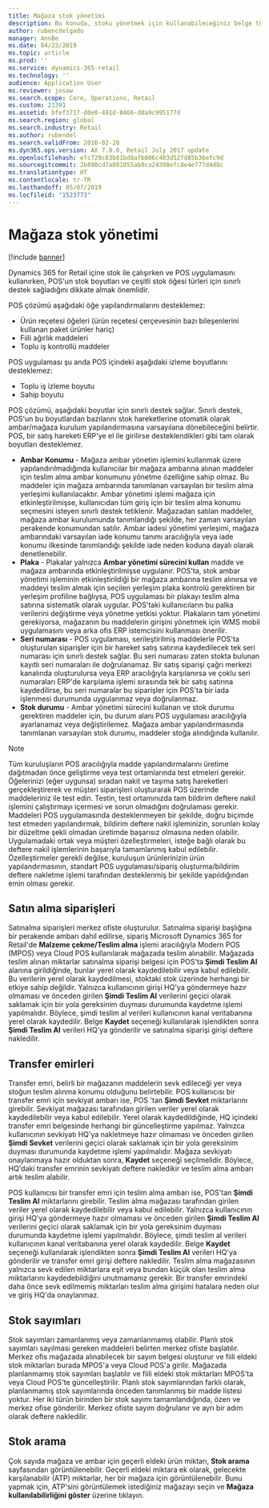 ```yaml
---
title: Mağaza stok yönetimi
description: Bu konuda, stoku yönetmek için kullanabileceğiniz belge türleri açıklanmaktadır.
author: rubencdelgado
manager: AnnBe
ms.date: 04/23/2019
ms.topic: article
ms.prod: ''
ms.service: dynamics-365-retail
ms.technology: ''
audience: Application User
ms.reviewer: josaw
ms.search.scope: Core, Operations, Retail
ms.custom: 21391
ms.assetid: bfef3717-d0e0-491d-8466-d8a9c995177d
ms.search.region: global
ms.search.industry: Retail
ms.author: rubendel
ms.search.validFrom: 2016-02-28
ms.dyn365.ops.version: AX 7.0.0, Retail July 2017 update
ms.openlocfilehash: efc729c83b81bd8afb806c403d52fd85b36efc9d
ms.sourcegitcommit: 2b890cd7a801055ab0ca24398efc8e4e777d4d8c
ms.translationtype: HT
ms.contentlocale: tr-TR
ms.lasthandoff: 05/07/2019
ms.locfileid: "1523773"
---
```

# <a name="store-inventory-management"></a>Mağaza stok yönetimi

[!include [banner](includes/banner.md)]

Dynamics 365 for Retail içine stok ile çalışırken ve POS uygulamasını kullanırken, POS'un stok boyutları ve çeşitli stok öğesi türleri için sınırlı destek sağladığını dikkate almak önemlidir.  

POS çözümü aşağıdaki öğe yapılandırmalarını desteklemez:
- Ürün reçetesi öğeleri (ürün reçetesi çerçevesinin bazı bileşenlerini kullanan paket ürünler hariç)
- Fiili ağırlık maddeleri
- Toplu iş kontrollü maddeler

POS uygulaması şu anda POS içindeki aşağıdaki izleme boyutlarını desteklemez:
- Toplu iş izleme boyutu
- Sahip boyutu

POS çözümü, aşağıdaki boyutlar için sınırlı destek sağlar. Sınırlı destek, POS'un bu boyutlardan bazılarını stok hareketlerine otomatik olarak ambar/mağaza kurulum yapılandırmasına varsayılana dönebileceğini belirtir. POS, bir satış hareketi ERP'ye el ile girilirse desteklendikleri gibi tam olarak boyutları desteklemez. 

- **Ambar Konumu** - Mağaza ambar yönetim işlemini kullanmak üzere yapılandırılmadığında kullanıcılar bir mağaza ambarına alınan maddeler için teslim alma ambar konumunu yönetme özelliğine sahip olmaz.  Bu maddeler için mağaza ambarında tanımlanan varsayılan bir teslim alma yerleşimi kullanılacaktır.  Ambar yönetimi işlemi mağaza için etkinleştirilmişse, kullanıcıdan tüm giriş için bir teslim alma konumu seçmesini isteyen sınırlı destek tetiklenir.  Mağazadan satılan maddeler, mağaza ambar kurulumunda tanımlandığı şekilde, her zaman varsayılan perakende konumundan satılır.   Ambar iadesi yönetimi yerleşimi, mağaza ambarındaki varsayılan iade konumu tanımı aracılığıyla veya iade konumu ilkesinde tanımlandığı şekilde iade neden koduna dayalı olarak denetlenebilir.
- **Plaka** - Plakalar yalnızca **Ambar yönetimi sürecini kullan** madde ve mağaza ambarında etkinleştirilmişse uygulanır.  POS'ta, stok ambar yönetimi işleminin etkinleştirildiği bir mağaza ambarına teslim alınırsa ve maddeyi teslim almak için seçilen yerleşim plaka kontrolü gerektiren bir yerleşim profiline bağlıysa, POS uygulaması bir plakayı teslim alma satırına sistematik olarak uygular.  POS'taki kullanıcıların bu palka verilerini değiştirme veya yönetme yetkisi yoktur.   Plakaların tam yönetimi gerekiyorsa, mağazanın bu maddelerin girişini yönetmek için WMS mobil uygulamasını veya arka ofis ERP istemcisini kullanması önerilir.
- **Seri numarası** - POS uygulaması, serileştirilmiş maddelerle POS'ta oluşturulan siparişler için bir hareket satış satırına kaydedilecek tek seri numarası için sınırlı destek sağlar.  Bu seri numarası zaten stokta bulunan kayıtlı seri numaraları ile doğrulanamaz.  Bir satış siparişi çağrı merkezi kanalında oluşturulursa veya ERP aracılığıyla karşılanırsa ve çoklu seri numaraları ERP'de karşılama işlemi sırasında tek bir satış satırına kaydedilirse, bu seri numaralar bu siparişler için POS'ta bir iada işlenmesi durumunda uygulanmaz veya doğrulanmaz.
- **Stok durumu** - Ambar yönetimi sürecini kullanan ve stok durumu gerektiren maddeler için, bu durum alanı POS uygulaması aracılığıyla ayarlanamaz veya değiştirilemez.  Mağaza ambar yapılandırmasında tanımlanan varsayılan stok durumu, maddeler stoğa alındığında kullanılır.  

> [!NOTE]
> Tüm kuruluşların POS aracılığıyla madde yapılandırmalarını üretime dağıtmadan önce geliştirme veya test ortamlarında test etmeleri gerekir. Öğelerinizi (eğer uygunsa) sıradan nakit ve taşıma satış hareketleri gerçekleştirerek ve müşteri siparişleri oluşturarak POS üzerinde maddeleriniz ile test edin. Testin, test ortamınızda tam bildirim deftere nakil işlemini çalıştırmayı içermesi ve sorun olmadığını doğrulaması gerekir.
> Maddeleri POS uygulamasında desteklenmeyen bir şekilde, doğru biçimde test etmeden yapılandırmak, bildirim deftere nakil işleminizin, sorunları kolay bir düzeltme şekli olmadan üretimde başarısız olmasına neden olabilir. Uygulamadaki ortak veya müşteri özelleştirmeleri, isteğe bağlı olarak bu deftere nakil işlemlerinin başarıyla tamamlanmış kabul edilebilir. Özelleştirmeler gerekli değilse, kuruluşun ürünlerinizin ürün yapılandırmasının, standart POS uygulaması/sipariş oluşturma/bildirim deftere nakletme işlemi tarafından desteklenmiş bir şekilde yapıldığından emin olması gerekir.

## <a name="purchase-orders"></a>Satın alma siparişleri

Satınalma siparişleri merkez ofiste oluşturulur. Satınalma siparişi başlığına bir perakende ambarı dahil edilirse, sipariş Microsoft Dynamics 365 for Retail'de **Malzeme çekme/Teslim alma** işlemi aracılığıyla Modern POS (MPOS) veya Cloud POS kullanılarak mağazada teslim alınabilir. Mağazada teslim alınan miktarlar satınalma siparişi belgesi için POS'ta **Şimdi Teslim Al** alanına girildiğinde, bunlar yerel olarak kaydedilebilir veya kabul edilebilir. Bu verilerin yerel olarak kaydedilmesi, stoktaki stok üzerinde herhangi bir etkiye sahip değildir. Yalnızca kullanıcının girişi HQ'ya göndermeye hazır olmaması ve önceden girilen **Şimdi Teslim Al** verilerini geçici olarak saklamak için bir yola gereksinim duyması durumunda kaydetme işlemi yapılmalıdır.  Böylece, şimdi teslim al verileri kullanıcının kanal veritabanına yerel olarak kaydedilir. Belge **Kaydet** seçeneği kullanılarak işlendikten sonra **Şimdi Teslim Al** verileri HQ'ya gönderilir ve satınalma siparişi girişi deftere nakledilir. 

## <a name="transfer-orders"></a>Transfer emirleri

Transfer emri, belirli bir mağazanın maddelerin sevk edileceği yer veya stoğun teslim alınma konumu olduğunu belirtebilir. POS kullanıcısı bir transfer emri için sevkiyat ambarı ise, POS 'tan **Şimdi Sevket** miktarlarını girebilir.  Sevkiyat mağazası tarafından girilen veriler yerel olarak kaydedilebilir veya kabul edilebilir.  Yerel olarak kaydedildiğinde, HQ içindeki transfer emri belgesinde herhangi bir güncelleştirme yapılmaz. Yalnızca kullanıcının sevkiyatı HQ'ya nakletmeye hazır olmaması ve önceden girilen **Şimdi Sevket** verilerini geçici olarak saklamak için bir yola gereksinim duyması durumunda kaydetme işlemi yapılmalıdır. Mağaza sevkiyatı onaylanmaya hazır olduktan sonra, **Kaydet** seçeneği seçilmelidir. Böylece, HQ'daki transfer emrinin sevkiyatı deftere nakledikir ve teslim alma ambarı artık teslim alabilir. 

POS kullanıcısı bir transfer emri için teslim alma ambarı ise, POS'tan **Şimdi Teslim Al** miktarlarını girebilir.  Teslim alma mağazası tarafından girilen veriler yerel olarak kaydedilebilir veya kabul edilebilir. Yalnızca kullanıcının girişi HQ'ya göndermeye hazır olmaması ve önceden girilen **Şimdi Teslim Al** verilerini geçici olarak saklamak için bir yola gereksinim duyması durumunda kaydetme işlemi yapılmalıdır. Böylece, şimdi teslim al verileri kullanıcının kanal veritabanına yerel olarak kaydedilir. Belge **Kaydet** seçeneği kullanılarak işlendikten sonra **Şimdi Teslim Al** verileri HQ'ya gönderilir ve transfer emri girişi deftere nakledilir. Teslim alma mağazasının yalnızca sevk edilen miktarlara eşit veya bundan küçük olan teslim alma miktarlarını kaydedebildiğini unutmamanız gerekir. Bir transfer emrindeki daha önce sevk edilmemiş miktarları teslim alma girişimi hatalara neden olur ve giriş HQ'da onaylanmaz.

## <a name="stock-counts"></a>Stok sayımları

Stok sayımları zamanlanmış veya zamanlanmamış olabilir. Planlı stok sayımları sayılması gereken maddeleri belirten merkez ofiste başlatılır. Merkez ofis mağazada alınabilecek bir sayım belgesi oluşturur ve fiili eldeki stok miktarları burada MPOS'a veya Cloud POS'a girilir. Mağazada planlanmamış stok sayımları başlatılır ve fiili eldeki stok miktarları MPOS'ta veya Cloud POS'te güncelleştirilir. Planlı stok sayımlarından farklı olarak, planlanmamış stok sayımlarında önceden tanımlanmış bir madde listesi yoktur. Her iki türün birinden bir stok sayımı tamamlandığında, özen ve merkez ofise gönderilir. Merkez ofiste sayım doğrulanır ve ayrı bir adım olarak deftere nakledilir.

## <a name="inventory-lookup"></a>Stok arama

Çok sayıda mağaza ve ambar için geçerli eldeki ürün miktarı, **Stok arama** sayfasından görüntülenebilir. Geçerli eldeki miktara ek olarak, gelecekte karşılanabilir (ATP) miktarlar, her bir mağaza için görüntülenebilir. Bunu yapmak için, ATP'sini görüntülemek istediğiniz mağazayı seçin ve **Mağaza kullanılabilirliğini göster** üzerine tıklayın.
